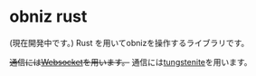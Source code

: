 # obniz rust
(現在開発中です。)
Rust を用いてobnizを操作するライブラリです。

~~通信には[Websocket](https://crates.io/crates/websocket)を用います。~~
通信には[tungstenite](https://crates.io/crates/tungstenite)を用います。


